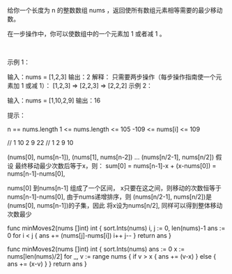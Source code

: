 给你一个长度为 n 的整数数组 nums ，返回使所有数组元素相等需要的最少移动数。

在一步操作中，你可以使数组中的一个元素加 1 或者减 1 。

 

示例 1：

输入：nums = [1,2,3]
输出：2
解释：
只需要两步操作（每步操作指南使一个元素加 1 或减 1）：
[1,2,3]  =>  [2,2,3]  =>  [2,2,2]
示例 2：

输入：nums = [1,10,2,9]
输出：16
 

提示：

n == nums.length
1 <= nums.length <= 105
-109 <= nums[i] <= 109


// 1 10 2 9  22
// 1 2 9 10 

(nums[0], nums[n-1]), (nums[1], nums[n-2]) ... (nums[n/2-1], nums[n/2])
假设 最终移动最少次数后等于x，则：
sum[0] = nums[n-1]-x + (x-nums[0]) = nums[n-1]-nums[0],

nums[0] 到nums[n-1] 组成了一个区间， x只要在这之间，则移动的次数恒等于nums[n-1]-nums[0],
由于nums递增排序，则 (nums[n/2-1], nums[n/2])是 (nums[0], nums[n-1])的子集，因此 将x设为nums[n/2], 同样可以得到整体移动次数最少



func minMoves2(nums []int) int {
    sort.Ints(nums)
    i, j := 0, len(nums)-1
    ans := 0
    for i < j {
        ans += (nums[j]-nums[i])
        i++
        j--
    }
    return ans
}

func minMoves2(nums []int) int {
    sort.Ints(nums)
    ans := 0
    x := nums[len(nums)/2] 
    for _, v := range nums {
        if v > x {
            ans += (v-x)
        } else {
            ans += (x-v)
        }
    }
    return ans
}